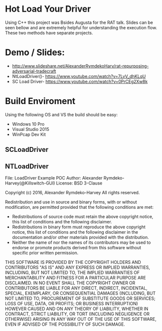 # Hot Load Your Driver
Using C++ this project was Bsides Augusta for the RAT talk. Slides can be seen bellow and are extremely helpful for understanding the execution flow. These two methods have separate projects.

# Demo / Slides:
- http://www.slideshare.net/AlexanderRymdekoHarv/rat-repurposing-adversarial-tradecraft
- NtLoadDriver()- https://www.youtube.com/watch?v=7LvV_dhKLqU
- SC Load Driver- https://www.youtube.com/watch?v=0PrCEg2Xw8k

# Build Enviroment
Using the following OS and VS the build should be easy:
* Windows 10 Pro
* Visual Studio 2015 
* WinPcap Dev Kit


## SCLoadDriver

## NTLoadDriver



File: LoadDriver Example POC
Author: Alexander Rymdeko-Harvey(@Killswitch-GUI)
License: BSD 3-Clause

Copyright (c) 2016, Alexander Rymdeko-Harvey 
All rights reserved. 

Redistribution and use in source and binary forms, with or without 
modification, are permitted provided that the following conditions are met: 

 * Redistributions of source code must retain the above copyright notice, 
   this list of conditions and the following disclaimer. 
 * Redistributions in binary form must reproduce the above copyright 
   notice, this list of conditions and the following disclaimer in the 
   documentation and/or other materials provided with the distribution. 
 * Neither the name of  nor the names of its contributors may be used to 
   endorse or promote products derived from this software without specific 
   prior written permission. 

THIS SOFTWARE IS PROVIDED BY THE COPYRIGHT HOLDERS AND CONTRIBUTORS "AS IS" 
AND ANY EXPRESS OR IMPLIED WARRANTIES, INCLUDING, BUT NOT LIMITED TO, THE 
IMPLIED WARRANTIES OF MERCHANTABILITY AND FITNESS FOR A PARTICULAR PURPOSE 
ARE DISCLAIMED. IN NO EVENT SHALL THE COPYRIGHT OWNER OR CONTRIBUTORS BE 
LIABLE FOR ANY DIRECT, INDIRECT, INCIDENTAL, SPECIAL, EXEMPLARY, OR 
CONSEQUENTIAL DAMAGES (INCLUDING, BUT NOT LIMITED TO, PROCUREMENT OF 
SUBSTITUTE GOODS OR SERVICES; LOSS OF USE, DATA, OR PROFITS; OR BUSINESS 
INTERRUPTION) HOWEVER CAUSED AND ON ANY THEORY OF LIABILITY, WHETHER IN 
CONTRACT, STRICT LIABILITY, OR TORT (INCLUDING NEGLIGENCE OR OTHERWISE) 
ARISING IN ANY WAY OUT OF THE USE OF THIS SOFTWARE, EVEN IF ADVISED OF THE 
POSSIBILITY OF SUCH DAMAGE.
